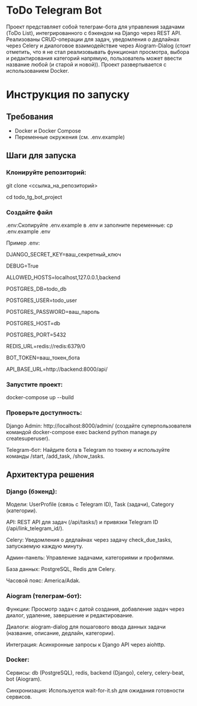 # ToDo Telegram Bot
Проект представляет собой телеграм-бота для управления задачами (ToDo List), интегрированного с бэкендом на Django через REST API. Реализованы CRUD-операции для задач, уведомления о дедлайнах через Celery и диалоговое взаимодействие через Aiogram-Dialog (стоит отметить, что я не стал реализовывать функционал просмотра, выбора и редактирования категорий напрямую, пользователь может ввести название любой (и старой и новой)). Проект развертывается с использованием Docker.


# Инструкция по запуску

## Требования

- Docker и Docker Compose
- Переменные окружения (см. .env.example)

## Шаги для запуска

### Клонируйте репозиторий:
git clone <ссылка_на_репозиторий>

cd todo_tg_bot_project


### Создайте файл
.env:Скопируйте .env.example в .env и заполните переменные:
cp .env.example .env

Пример .env:

DJANGO_SECRET_KEY=ваш_секретный_ключ

DEBUG=True

ALLOWED_HOSTS=localhost,127.0.0.1,backend

POSTGRES_DB=todo_db

POSTGRES_USER=todo_user

POSTGRES_PASSWORD=ваш_пароль

POSTGRES_HOST=db

POSTGRES_PORT=5432

REDIS_URL=redis://redis:6379/0

BOT_TOKEN=ваш_токен_бота

API_BASE_URL=http://backend:8000/api/


### Запустите проект:
docker-compose up --build


### Проверьте доступность:

Django Admin: http://localhost:8000/admin/ (создайте суперпользователя командой docker-compose exec backend python manage.py createsuperuser).

Telegram-бот: Найдите бота в Telegram по токену и используйте команды /start, /add_task, /show_tasks.



## Архитектура решения

### Django (бэкенд):

Модели: UserProfile (связь с Telegram ID), Task (задачи), Category (категории).

API: REST API для задач (/api/tasks/) и привязки Telegram ID (/api/link_telegram_id/).

Celery: Уведомления о дедлайнах через задачу check_due_tasks, запускаемую каждую минуту.

Админ-панель: Управление задачами, категориями и профилями.

База данных: PostgreSQL, Redis для Celery.

Часовой пояс: America/Adak.


### Aiogram (телеграм-бот):

Функции: Просмотр задач с датой создания, добавление задач через диалог, удаление, завершение и редактирование.

Диалоги: aiogram-dialog для пошагового ввода данных задачи (название, описание, дедлайн, категории).

Интеграция: Асинхронные запросы к Django API через aiohttp.


### Docker:

Сервисы: db (PostgreSQL), redis, backend (Django), celery, celery-beat, bot (Aiogram).

Синхронизация: Используется wait-for-it.sh для ожидания готовности сервисов.


